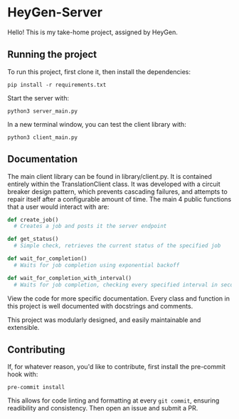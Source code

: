 # HeyGen-Server
Hello! This is my take-home project, assigned by HeyGen.
## Running the project

To run this project, first clone it, then install the dependencies:
```
pip install -r requirements.txt
```
Start the server with:
```
python3 server_main.py
```
In a new terminal window, you can test the client library with:
```
python3 client_main.py
```
## Documentation
The main client library can be found in library/client.py. It is contained entirely within the TranslationClient class. It was developed with a circuit breaker design pattern, which prevents cascading failures, and attempts to repair itself after a configurable amount of time. The main 4 public functions that a user would interact with are: 
```python
def create_job()
  # Creates a job and posts it the server endpoint 
```
```python
def get_status()
  # Simple check, retrieves the current status of the specified job
```
```python
def wait_for_completion()
  # Waits for job completion using exponential backoff
```
```python
def wait_for_completion_with_interval()
  # Waits for job completion, checking every specified interval in seconds 
```
View the code for more specific documentation. Every class and function in this project is well documented with docstrings and comments. 

This project was modularly designed, and easily maintainable and extensible. 

## Contributing
If, for whatever reason, you'd like to contribute, first install the pre-commit hook with:
```
pre-commit install
```
This allows for code linting and formatting at every ```git commit```, ensuring readibility and consistency. Then open an issue and submit a PR. 
